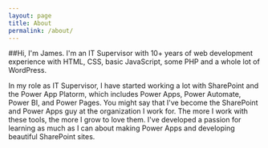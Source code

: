 ```yaml
---
layout: page
title: About
permalink: /about/
---
```


##Hi, I'm James. I'm an IT Supervisor with 10+ years of web development experience with HTML, CSS, basic JavaScript, some PHP and a whole lot of WordPress.

In my role as IT Supervisor, I have started working a lot with SharePoint and the Power App Platorm, which includes Power Apps, Power Automate, Power BI, and Power Pages. You might say that I've become the SharePoint and Power Apps guy at the organization I work for. The more I work with these tools, the more I grow to love them. I've developed a passion for learning as much as I can about making Power Apps and developing beautiful SharePoint sites.
